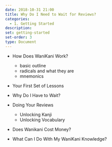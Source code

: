 ```yaml
---
date: 2018-10-31 21:00
title: Why Do I Need to Wait for Reviews?
categories:
  - 1. Getting Started
description:
set: getting-started
set-order: 3
type: Document
---
```


* How Does WaniKani Work?
  - basic outline
  - radicals and what they are
  - mnemonics
* Your First Set of Lessons
* Why Do I Have to Wait?
* Doing Your Reviews
  - Unlocking Kanji
  - Unlocking Vocabulary
* Does Wanikani Cost Money?

* What Can I Do With My WaniKani Knowledge?
